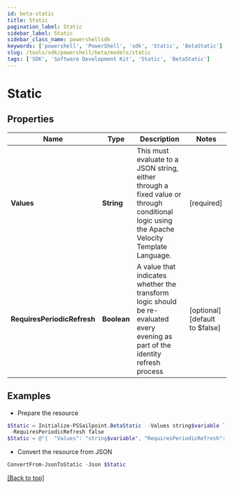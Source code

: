 ```yaml
---
id: beta-static
title: Static
pagination_label: Static
sidebar_label: Static
sidebar_class_name: powershellsdk
keywords: ['powershell', 'PowerShell', 'sdk', 'Static', 'BetaStatic'] 
slug: /tools/sdk/powershell/beta/models/static
tags: ['SDK', 'Software Development Kit', 'Static', 'BetaStatic']
---
```



# Static

## Properties

Name | Type | Description | Notes
------------ | ------------- | ------------- | -------------
**Values** | **String** | This must evaluate to a JSON string, either through a fixed value or through conditional logic using the Apache Velocity Template Language. | [required]
**RequiresPeriodicRefresh** | **Boolean** | A value that indicates whether the transform logic should be re-evaluated every evening as part of the identity refresh process | [optional] [default to $false]

## Examples

- Prepare the resource
```powershell
$Static = Initialize-PSSailpoint.BetaStatic  -Values string$variable `
 -RequiresPeriodicRefresh false
$Static = @"{  "Values": "string$variable", "RequiresPeriodicRefresh": "false "}"@
```

- Convert the resource from JSON
```powershell
ConvertFrom-JsonToStatic -Json $Static
```


[[Back to top]](#) 

